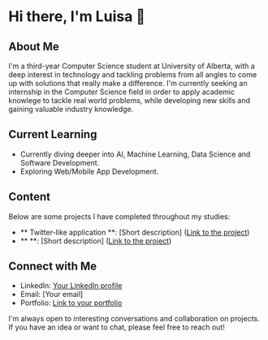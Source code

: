 # Hi there, I'm Luisa 👋

## About Me
I'm a third-year Computer Science student at University of Alberta, with a deep interest in technology and tackling problems from all angles to come up with solutions that really make a difference.
I'm currently seeking an internship in the Computer Science field in order to apply academic knowlege to tackle real world problems, while developing new skills and gaining valuable industry knowledge.

## Current Learning
- Currently diving deeper into AI, Machine Learning, Data Science and Software Development.
- Exploring Web/Mobile App Development.

## Content
Below are some projects I have completed throughout my studies:
- ** Twitter-like application **: [Short description] ([Link to the project](project-link))
- ** **: [Short description] ([Link to the project](project-link))



## Connect with Me
- LinkedIn: [Your LinkedIn profile](LinkedIn-link)
- Email: [Your email]
- Portfolio: [Link to your portfolio](portfolio-link)

I'm always open to interesting conversations and collaboration on projects. If you have an idea or want to chat, please feel free to reach out!
